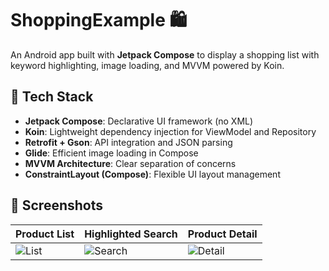 # ShoppingExample 🛍️

An Android app built with **Jetpack Compose** to display a shopping list with keyword highlighting, image loading, and MVVM powered by Koin.

## 🔧 Tech Stack

- **Jetpack Compose**: Declarative UI framework (no XML)
- **Koin**: Lightweight dependency injection for ViewModel and Repository
- **Retrofit + Gson**: API integration and JSON parsing
- **Glide**: Efficient image loading in Compose
- **MVVM Architecture**: Clear separation of concerns
- **ConstraintLayout (Compose)**: Flexible UI layout management

## 📸 Screenshots

| Product List | Highlighted Search | Product Detail |
|--------------|--------------------|--------------------|
|![List](https://github.com/Yomiamy/ShoppingExample/blob/feature/readme/photos/Screenshot_1.png?raw=true)|![Search](https://github.com/Yomiamy/ShoppingExample/blob/feature/readme/photos/Screenshot_2.png?raw=true)|![Detail](https://github.com/Yomiamy/ShoppingExample/blob/feature/readme/photos/Screenshot_3.png?raw=true)|